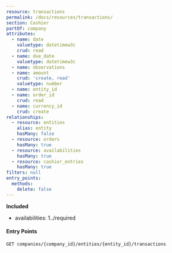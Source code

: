 ```yaml
---
resource: transactions
permalink: /docs/resources/transactions/
section: Cashier
partOf: company
attributes:
  - name: date
    valuetype: datetimew3c
    crud: read
  - name: due_date
    valuetype: datetimew3c
  - name: observations
  - name: amount
    crud: 'create, read'
    valuetype: number
  - name: entity_id
  - name: order_id
    crud: read
  - name: currency_id
    crud: create
relationships:
  - resource: entities
    alias: entity
    hasMany: false
  - resource: orders
    hasMany: true
  - resource: availabilities
    hasMany: true
  - resource: cashier_entries
    hasMany: true
filters: null
entry_points:
  methods:
    delete: false
---
```


**Included**

- availabilities: 1../required

#### Entry Points
```
GET companies/{company_id}/entities/{entity_id}/transactions
```
